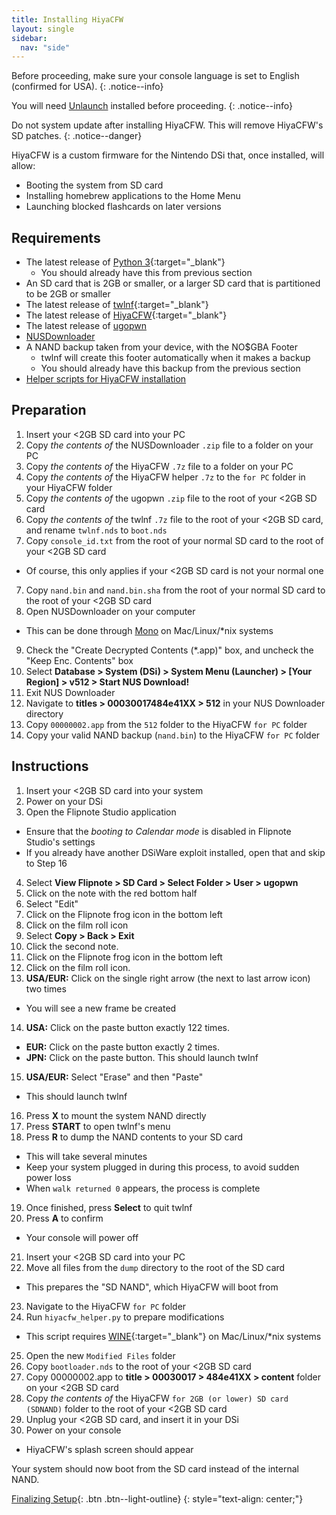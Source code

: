```yaml
---
title: Installing HiyaCFW
layout: single
sidebar:
  nav: "side"
---
```


Before proceeding, make sure your console language is set to English (confirmed for USA).
{: .notice--info}

You will need [Unlaunch](/guide/installing-unlaunch/) installed before proceeding.
{: .notice--info}

Do not system update after installing HiyaCFW. This will remove HiyaCFW's SD patches.
{: .notice--danger}

HiyaCFW is a custom firmware for the Nintendo DSi that, once installed, will allow:
- Booting the system from SD card
- Installing homebrew applications to the Home Menu
- Launching blocked flashcards on later versions

## Requirements
- The latest release of [Python 3](https://www.python.org/downloads/){:target="_blank"}
  - You should already have this from previous section
- An SD card that is 2GB or smaller, or a larger SD card that is partitioned to be 2GB or smaller
- The latest release of [twlnf](https://github.com/Jimmy-Z/twlnf/releases){:target="_blank"}
- The latest release of [HiyaCFW](https://github.com/Robz8/hiyaCFW/releases){:target="_blank"}
- The latest release of [ugopwn](/assets/files/ugopwn.zip)
- [NUSDownloader](/assets/files/NUSDownloader.zip)
- A NAND backup taken from your device, with the NO$GBA Footer
  - twlnf will create this footer automatically when it makes a backup
  - You should already have this backup from the previous section
- [Helper scripts for HiyaCFW installation](/assets/files/hiyacfw_helper.zip)

## Preparation
1. Insert your <2GB SD card into your PC
2. Copy *the contents of* the NUSDownloader `.zip` file to a folder on your PC
3. Copy *the contents of* the HiyaCFW `.7z` file to a folder on your PC
4. Copy *the contents of* the HiyaCFW helper `.7z` to the `for PC` folder in your HiyaCFW folder
5. Copy *the contents of* the ugopwn `.zip` file to the root of your <2GB SD card
5. Copy *the contents of* the twlnf `.7z` file to the root of your <2GB SD card, and rename `twlnf.nds` to `boot.nds`
6. Copy `console_id.txt` from the root of your normal SD card to the root of your <2GB SD card
  - Of course, this only applies if your <2GB SD card is not your normal one
7. Copy `nand.bin` and `nand.bin.sha` from the root of your normal SD card to the root of your <2GB SD card
8. Open NUSDownloader on your computer
  - This can be done through [Mono](http://www.mono-project.com/) on Mac/Linux/*nix systems
9. Check the "Create Decrypted Contents (*.app)" box, and uncheck the "Keep Enc. Contents" box
10. Select **Database > System (DSi) > System Menu (Launcher) > [Your Region] > v512 > Start NUS Download!**
11. Exit NUS Downloader
12. Navigate to **titles > 00030017484e41XX > 512** in your NUS Downloader directory
13. Copy `00000002.app` from the `512` folder to the HiyaCFW `for PC` folder
14. Copy your valid NAND backup (`nand.bin`) to the HiyaCFW `for PC` folder

## Instructions
1. Insert your <2GB SD card into your system
2. Power on your DSi
3. Open the Flipnote Studio application
  - Ensure that the *booting to Calendar mode* is disabled in Flipnote Studio's settings
  - If you already have another DSiWare exploit installed, open that and skip to Step 16
4. Select **View Flipnote > SD Card > Select Folder > User > ugopwn**
5. Click on the note with the red bottom half
6. Select "Edit"
7. Click on the Flipnote frog icon in the bottom left
8. Click on the film roll icon
9. Select **Copy > Back > Exit**
10. Click the second note.
11. Click on the Flipnote frog icon in the bottom left
12. Click on the film roll icon.
13. **USA/EUR:** Click on the single right arrow (the next to last arrow icon) two times
  - You will see a new frame be created
14. **USA:** Click on the paste button exactly 122 times.
  - **EUR:** Click on the paste button exactly 2 times.
  - **JPN:** Click on the paste button. This should launch twlnf
15. **USA/EUR:** Select "Erase" and then "Paste"
  - This should launch twlnf
16. Press **X** to mount the system NAND directly
17. Press **START** to open twlnf's menu
18. Press **R** to dump the NAND contents to your SD card
  - This will take several minutes
  - Keep your system plugged in during this process, to avoid sudden power loss
  - When `walk returned 0` appears, the process is complete
19. Once finished, press **Select** to quit twlnf
20. Press **A** to confirm
  - Your console will power off
21. Insert your <2GB SD card into your PC
22. Move all files from the `dump` directory to the root of the SD card
  - This prepares the "SD NAND",  which HiyaCFW will boot from
23. Navigate to the HiyaCFW `for PC` folder
24. Run `hiyacfw_helper.py` to prepare modifications
  - This script requires [WINE](https://www.winehq.org/){:target="_blank"} on Mac/Linux/*nix systems
25. Open the new `Modified Files` folder
26. Copy `bootloader.nds` to the root of your <2GB SD card
27. Copy 00000002.app to **title > 00030017 > 484e41XX > content** folder on your <2GB SD card
28. Copy *the contents of* the HiyaCFW `for 2GB (or lower) SD card (SDNAND)` folder to the root of your <2GB SD card
29. Unplug your <2GB SD card, and insert it in your DSi
30. Power on your console
  - HiyaCFW's splash screen should appear

Your system should now boot from the SD card instead of the internal NAND.

[Finalizing Setup](/guide/finalizing-setup){: .btn .btn--light-outline}
{: style="text-align: center;"}
